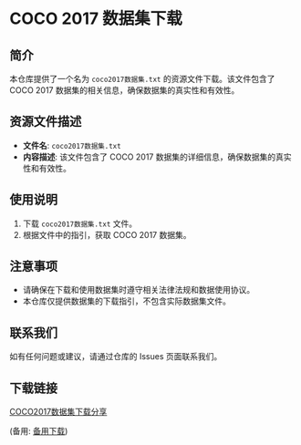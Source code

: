 # COCO 2017 数据集下载

## 简介
本仓库提供了一个名为 `coco2017数据集.txt` 的资源文件下载。该文件包含了 COCO 2017 数据集的相关信息，确保数据集的真实性和有效性。

## 资源文件描述
- **文件名**: `coco2017数据集.txt`
- **内容描述**: 该文件包含了 COCO 2017 数据集的详细信息，确保数据集的真实性和有效性。

## 使用说明
1. 下载 `coco2017数据集.txt` 文件。
2. 根据文件中的指引，获取 COCO 2017 数据集。

## 注意事项
- 请确保在下载和使用数据集时遵守相关法律法规和数据使用协议。
- 本仓库仅提供数据集的下载指引，不包含实际数据集文件。

## 联系我们
如有任何问题或建议，请通过仓库的 Issues 页面联系我们。

## 下载链接
[COCO2017数据集下载分享](https://pan.quark.cn/s/0d2ffe757c52) 

(备用: [备用下载](https://pan.baidu.com/s/1U_11Ksp8osApP06oZcnLZw?pwd=1234))
